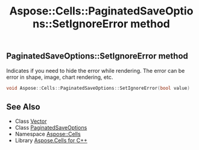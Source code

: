 ﻿---
title: Aspose::Cells::PaginatedSaveOptions::SetIgnoreError method
linktitle: SetIgnoreError
second_title: Aspose.Cells for C++ API Reference
description: 'Aspose::Cells::PaginatedSaveOptions::SetIgnoreError method. Indicates if you need to hide the error while rendering. The error can be error in shape, image, chart rendering, etc in C++.'
type: docs
weight: 1900
url: /cpp/aspose.cells/paginatedsaveoptions/setignoreerror/
---
## PaginatedSaveOptions::SetIgnoreError method


Indicates if you need to hide the error while rendering. The error can be error in shape, image, chart rendering, etc.

```cpp
void Aspose::Cells::PaginatedSaveOptions::SetIgnoreError(bool value)
```

## See Also

* Class [Vector](../../vector/)
* Class [PaginatedSaveOptions](../)
* Namespace [Aspose::Cells](../../)
* Library [Aspose.Cells for C++](../../../)
